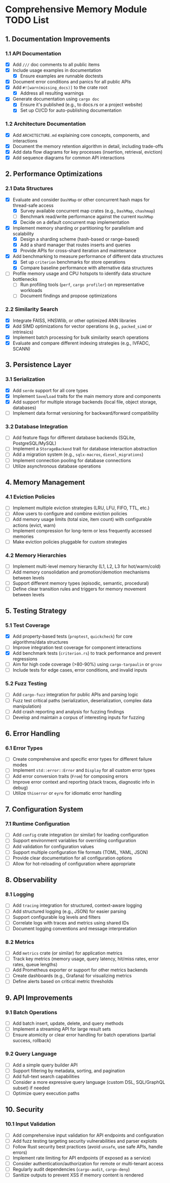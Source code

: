 # Comprehensive Memory Module TODO List

## 1. Documentation Improvements

### 1.1 API Documentation
- [x] Add `///` doc comments to all public items
- [x] Include usage examples in documentation
    - [x] Ensure examples are runnable doctests
- [x] Document error conditions and panics for all public APIs
- [x] Add `#![warn(missing_docs)]` to the crate root
    - [x] Address all resulting warnings
- [x] Generate documentation using `cargo doc`
    - [x] Ensure it's published (e.g., to docs.rs or a project website)
    - [x] Set up CI/CD for auto-publishing documentation

### 1.2 Architecture Documentation
- [x] Add `ARCHITECTURE.md` explaining core concepts, components, and interactions
- [x] Document the memory retention algorithm in detail, including trade-offs
- [x] Add data flow diagrams for key processes (insertion, retrieval, eviction)
- [x] Add sequence diagrams for common API interactions

## 2. Performance Optimizations

### 2.1 Data Structures
- [x] Evaluate and consider `DashMap` or other concurrent hash maps for thread-safe access
    - [x] Survey available concurrent map crates (e.g., `DashMap`, `chashmap`)
    - [ ] Benchmark read/write performance against the current `HashMap`
    - [x] Decide on a default concurrent map implementation
- [x] Implement memory sharding or partitioning for parallelism and scalability
    - [x] Design a sharding scheme (hash-based or range-based)
    - [x] Add a shard manager that routes inserts and queries
    - [x] Provide APIs for cross-shard iteration and maintenance
- [x] Add benchmarking to measure performance of different data structures
    - [x] Set up `criterion` benchmarks for store operations
    - [x] Compare baseline performance with alternative data structures
- [ ] Profile memory usage and CPU hotspots to identify data structure bottlenecks
    - [ ] Run profiling tools (`perf`, `cargo profiler`) on representative workloads
    - [ ] Document findings and propose optimizations

### 2.2 Similarity Search
- [x] Integrate FAISS, HNSWlib, or other optimized ANN libraries
 - [x] Add SIMD optimizations for vector operations (e.g., `packed_simd` or intrinsics)
- [x] Implement batch processing for bulk similarity search operations
 - [x] Evaluate and compare different indexing strategies (e.g., IVFADC, SCANN)

## 3. Persistence Layer

### 3.1 Serialization
- [x] Add `serde` support for all core types
- [x] Implement `Save`/`Load` traits for the main memory store and components
- [x] Add support for multiple storage backends (local file, object storage, databases)
- [ ] Implement data format versioning for backward/forward compatibility

### 3.2 Database Integration
- [ ] Add feature flags for different database backends (SQLite, PostgreSQL/MySQL)
- [ ] Implement a `StorageBackend` trait for database interaction abstraction
- [ ] Add a migration system (e.g., `sqlx-macros`, `diesel_migrations`)
- [ ] Implement connection pooling for database connections
- [ ] Utilize asynchronous database operations

## 4. Memory Management

### 4.1 Eviction Policies
- [ ] Implement multiple eviction strategies (LRU, LFU, FIFO, TTL, etc.)
- [ ] Allow users to configure and combine eviction policies
- [ ] Add memory usage limits (total size, item count) with configurable actions (evict, warn)
- [ ] Implement compression for long-term or less frequently accessed memories
- [ ] Make eviction policies pluggable for custom strategies

### 4.2 Memory Hierarchies
- [ ] Implement multi-level memory hierarchy (L1, L2, L3 for hot/warm/cold)
- [ ] Add memory consolidation and promotion/demotion mechanisms between levels
- [ ] Support different memory types (episodic, semantic, procedural)
- [ ] Define clear transition rules and triggers for memory movement between levels

## 5. Testing Strategy

### 5.1 Test Coverage
- [x] Add property-based tests (`proptest`, `quickcheck`) for core algorithms/data structures
- [ ] Improve integration test coverage for component interactions
- [x] Add benchmark tests (`criterion.rs`) to track performance and prevent regressions
- [ ] Aim for high code coverage (>80-90%) using `cargo-tarpaulin` or `grcov`
- [ ] Include tests for edge cases, error conditions, and invalid inputs

### 5.2 Fuzz Testing
- [ ] Add `cargo-fuzz` integration for public APIs and parsing logic
- [ ] Fuzz test critical paths (serialization, deserialization, complex data manipulation)
- [ ] Add crash reporting and analysis for fuzzing findings
- [ ] Develop and maintain a corpus of interesting inputs for fuzzing

## 6. Error Handling

### 6.1 Error Types
- [ ] Create comprehensive and specific error types for different failure modes
- [ ] Implement `std::error::Error` and `Display` for all custom error types
- [ ] Add error conversion traits (`From`) for composing errors
- [ ] Improve error context and reporting (stack traces, diagnostic info in debug)
- [ ] Utilize `thiserror` or `eyre` for idiomatic error handling

## 7. Configuration System

### 7.1 Runtime Configuration
- [ ] Add `config` crate integration (or similar) for loading configuration
- [ ] Support environment variables for overriding configuration
- [ ] Add validation for configuration values
- [ ] Support multiple configuration file formats (TOML, YAML, JSON)
- [ ] Provide clear documentation for all configuration options
- [ ] Allow for hot-reloading of configuration where appropriate

## 8. Observability

### 8.1 Logging
- [ ] Add `tracing` integration for structured, context-aware logging
- [ ] Add structured logging (e.g., JSON) for easier parsing
- [ ] Support configurable log levels and filters
- [ ] Correlate logs with traces and metrics using shared IDs
- [ ] Document logging conventions and message interpretation

### 8.2 Metrics
- [ ] Add `metrics` crate (or similar) for application metrics
- [ ] Track key metrics (memory usage, query latency, hit/miss rates, error rates, queue lengths)
- [ ] Add Prometheus exporter or support for other metrics backends
- [ ] Create dashboards (e.g., Grafana) for visualizing metrics
- [ ] Define alerts based on critical metric thresholds

## 9. API Improvements

### 9.1 Batch Operations
- [ ] Add batch insert, update, delete, and query methods
- [ ] Implement a streaming API for large result sets
- [ ] Ensure atomicity or clear error handling for batch operations (partial success, rollback)

### 9.2 Query Language
- [ ] Add a simple query builder API
- [ ] Support filtering by metadata, sorting, and pagination
- [ ] Add full-text search capabilities
- [ ] Consider a more expressive query language (custom DSL, SQL/GraphQL subset) if needed
- [ ] Optimize query execution paths

## 10. Security

### 10.1 Input Validation
- [ ] Add comprehensive input validation for API endpoints and configuration
- [ ] Add fuzz testing targeting security vulnerabilities and parser exploits
- [ ] Follow Rust security best practices (avoid `unsafe`, use safe APIs, handle errors)
- [ ] Implement rate limiting for API endpoints (if exposed as a service)
- [ ] Consider authentication/authorization for remote or multi-tenant access
- [ ] Regularly audit dependencies (`cargo-audit`, `cargo-deny`)
- [ ] Sanitize outputs to prevent XSS if memory content is rendered 

